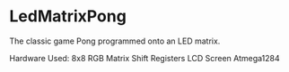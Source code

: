 # LedMatrixPong

The classic game Pong programmed onto an LED matrix.

Hardware Used:
8x8 RGB Matrix
Shift Registers
LCD Screen
Atmega1284
